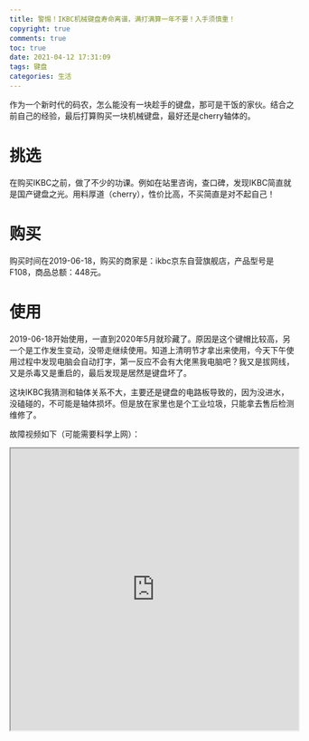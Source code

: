 ```yaml
---
title: 警惕！IKBC机械键盘寿命离谱，满打满算一年不要！入手须慎重！
copyright: true
comments: true
toc: true
date: 2021-04-12 17:31:09
tags: 键盘
categories: 生活
---
```


作为一个新时代的码农，怎么能没有一块趁手的键盘，那可是干饭的家伙。结合之前自己的经验，最后打算购买一块机械键盘，最好还是cherry轴体的。

# 挑选
在购买IKBC之前，做了不少的功课。例如在站里咨询，查口碑，发现IKBC简直就是国产键盘之光。用料厚道（cherry），性价比高，不买简直是对不起自己！

# 购买
购买时间在2019-06-18，购买的商家是：ikbc京东自营旗舰店，产品型号是F108，商品总额：448元。

# 使用
2019-06-18开始使用，一直到2020年5月就珍藏了。原因是这个键帽比较高，另一个是工作发生变动，没带走继续使用。知道上清明节才拿出来使用，今天下午使用过程中发现电脑会自动打字，第一反应不会有大佬黑我电脑吧？我又是拔网线，又是杀毒又是重启的，最后发现是居然是键盘坏了。  

这块IKBC我猜测和轴体关系不大，主要还是键盘的电路板导致的，因为没进水，没磕碰的，不可能是轴体损坏。但是放在家里也是个工业垃圾，只能拿去售后检测维修了。  

故障视频如下（可能需要科学上网）：

<iframe height=498 width=510 src="https://files.catbox.moe/yrdkve.MP4">

# 售后
立马掏出手机联系京东自营的IKBC客服，我又是拍视频，又是拍照片，客服问了型号以后告诉FN+R可以重置恢复出厂。我尝试无效，给了我一个联系方式，让我找技术支持。联系方式如下：
```
咱们的售后技术电话是：4000174417、（与Q同步）
2661282134技术上班时间（周一到周五早上9点到下午6点）您有任何问题都可以来电咨询，让咱们的技术给您看看是什么问题，技术那边可以和您视频查看您的键盘的情况呢
```
QQ:2661282134加上了，目前她也没办法判断故障，给出解决方法是邮寄过去检测，地址如下：
```
售后服务中心：北京汉德默兹克科技有限公司昌平分公司 
北京市昌平区百沙路新飞达电子科技工业发展中心1号楼F5-3 13051760861 李鹏 
 工作时间：9：00-18：00
【返件请一定备注联系方式和注明详细故障 】 拒收邮政和到付
```
# 看法

我内心是不看好此次售后的，因为我第一款机械键盘是买的Lolita这个国产牌子。用了不到几个月就开始按键无反应，连按等故障。  
那时候还年轻，售后了2次，邮费也花了几十块。虽然多次售后，但是键盘故障就像打地鼠一样，这里好了，那里又蹦出来了，没办法只能放弃了。买洛丽塔是因为微博的一个大V推荐，喜欢玩手机的同学应该认识，这个人是@潘九堂。后来才知道这才是**最早的KOL带货**，当时是2014年。下面是购买的订单截图：
![Lolita键盘.png](../img/CvQOSrjmXuNs2At.png)

第二块键盘是在2015-11-11购买的，记的很清楚的，当晚22点左右马云发了个大红包，原因是阿里巴巴敲钟上市，最后是345-99=246入手。这键盘进水多次，最后一次是进水吹风机把键帽吹变形，疫情期间换了键帽还顶了一阵子。
![cherry-G80-3800.png](../img/qRzaQsjtype854g.png)

第三块机械键盘是IKBC的F108，至于质量我就是很好的例子。448元cherry银轴，目前故障是键盘乱按，
![cherry-G80-3800.png](../img/qRzaQsjtype854g.png)
![IKBC-F108-2.png](../img/LP4OetMhY1WTdqD.png)

-------

总体而言，3块键盘，2块国产，国产使用寿命最短，体验也最差。



**虽然如此，但是我依然希望国货当自强！**